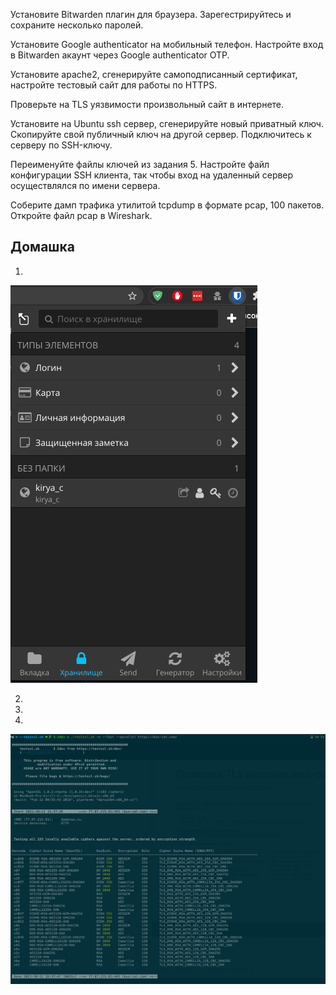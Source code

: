 Установите Bitwarden плагин для браузера. Зарегестрируйтесь и сохраните несколько паролей.

Установите Google authenticator на мобильный телефон. Настройте вход в Bitwarden акаунт через Google authenticator OTP.

Установите apache2, сгенерируйте самоподписанный сертификат, настройте тестовый сайт для работы по HTTPS.

Проверьте на TLS уязвимости произвольный сайт в интернете.

Установите на Ubuntu ssh сервер, сгенерируйте новый приватный ключ. Скопируйте свой публичный ключ на другой сервер. Подключитесь к серверу по SSH-ключу.

Переименуйте файлы ключей из задания 5. Настройте файл конфигурации SSH клиента, так чтобы вход на удаленный сервер осуществлялся по имени сервера.

Соберите дамп трафика утилитой tcpdump в формате pcap, 100 пакетов. Откройте файл pcap в Wireshark.

## Домашка
1.  
![photo](Bitwarden.png)  

2.  
3.  
4.  
![photo](tls.png) 
